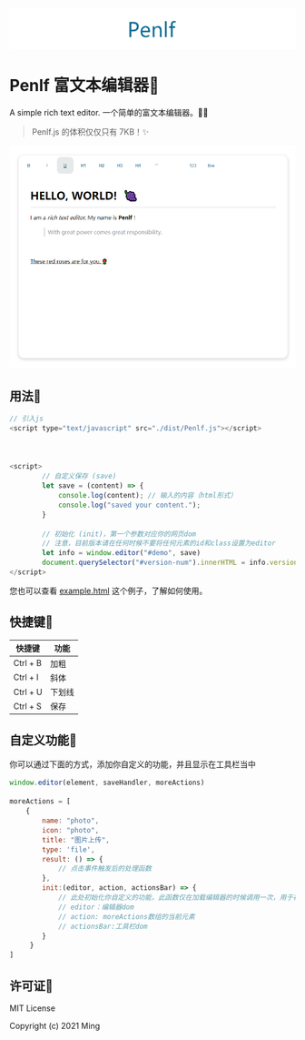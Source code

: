 <div align=center>
<img src="README.assets/image-20210705205358611.png"/>
</div>



  


# Penlf 富文本编辑器📜

  




A simple rich text editor. 一个简单的富文本编辑器。📑📌

> Penlf.js 的体积仅仅只有 7KB！✨

  

  ![image-20210706015553441](README.assets/image-20210706015553441.png)









  




## 用法🔨

```js
// 引入js
<script type="text/javascript" src="./dist/Penlf.js"></script>



<script>
        // 自定义保存 (save)
        let save = (content) => {
            console.log(content); // 输入的内容（html形式）
            console.log("saved your content.");
        }

        // 初始化 (init)，第一个参数对应你的网页dom
        // 注意，目前版本请在任何时候不要将任何元素的id和class设置为editor
        let info = window.editor("#demo", save)
        document.querySelector("#version-num").innerHTML = info.version
</script>
```



您也可以查看 [example.html](./example.html) 这个例子，了解如何使用。







  




## 快捷键🔮

| 快捷键   | 功能   |
| -------- | ------ |
| Ctrl + B | 加粗   |
| Ctrl + I | 斜体   |
| Ctrl + U | 下划线 |
| Ctrl + S | 保存   |











  




## 自定义功能📝

你可以通过下面的方式，添加你自定义的功能，并且显示在工具栏当中

``` js
window.editor(element, saveHandler, moreActions)

moreActions = [
    {
        name: "photo",
        icon: "photo",
        title: "图片上传",
        type: 'file',
        result: () => {
            // 点击事件触发后的处理函数
        },
        init:(editor, action, actionsBar) => {
            // 此处初始化你自定义的功能，此函数仅在加载编辑器的时候调用一次，用于初始化样式和相关内容
            // editor：编辑器dom
            // action: moreActions数组的当前元素
            // actionsBar:工具栏dom
        }
     }
]
```











  




## 许可证🧾

MIT License

Copyright (c) 2021 Ming


  

  

